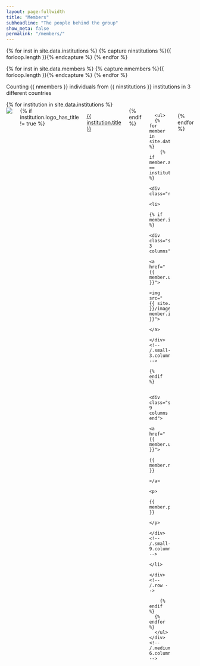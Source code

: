 ```yaml
---
layout: page-fullwidth
title: "Members"
subheadline: "The people behind the group"
show_meta: false
permalink: "/members/"
---
```


{% for inst in site.data.institutions %}
  {% capture ninstitutions %}{{ forloop.length }}{% endcapture %}
{% endfor %}

{% for inst in site.data.members %}
  {% capture nmembers %}{{ forloop.length }}{% endcapture %}
{% endfor %}

Counting {{ nmembers }} individuals from {{ ninstitutions }} institutions in 3 different countries

<div class="row">
  {% for institution in site.data.institutions %}
    <div class="medium-6 large-4 columns">
      <a href="{{ institution.url }}">
        <img class="t30" src="{{ site.url }}/images/institutions/{{ institution.logo }}">
      </a>
      {% if institution.logo_has_title != true %}
        <p>
          <a href="{{ institution.url }}">{{ institution.title }}</a>
        </p>
      {% endif %}

      <ul>
      {% for member in site.data.members %}
        {% if member.affiliation == institution.name %}
        <div class="row">
          <li>
          {% if member.img %}
            <div class="small-3 columns">
            <a href="{{ member.url }}">
              <img src="{{ site.url }}/images/members/{{ member.img }}">
            </a>
            </div><!-- /.small-3.columns -->
          {% endif %}

          <div class="small-9 columns end">
            <a href="{{ member.url }}">
              {{ member.name }}
            </a>
            <p>
              {{ member.position }}
            </p>
          </div><!-- /.small-9.columns -->
          </li>
        </div><!-- /.row -->

        {% endif %}
      {% endfor %}
      </ul>
    </div><!-- /.medium-6.columns -->
  {% endfor %}
</div><!-- /.row -->

